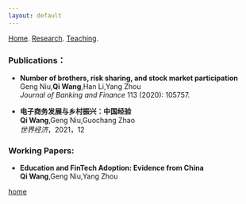 ```yaml
---
layout: default
---
```


[Home](./). [Research](./research.md). [Teaching](./teaching.md). 

### Publications： 

- **Number of brothers, risk sharing, and stock market participation**<br/> 
Geng Niu,**Qi Wang**,Han Li,Yang Zhou <br/> 
*Journal of Banking and Finance* 113 (2020): 105757.

- **电子商务发展与乡村振兴：中国经验**<br/> 
**Qi Wang**,Geng Niu,Guochang Zhao <br/> 
*世界经济*，2021，12

### Working Papers:
- **Education and FinTech Adoption: Evidence from China**<br/>
**Qi Wang**,Geng Niu,Yang Zhou <br/> 


[home](./)

